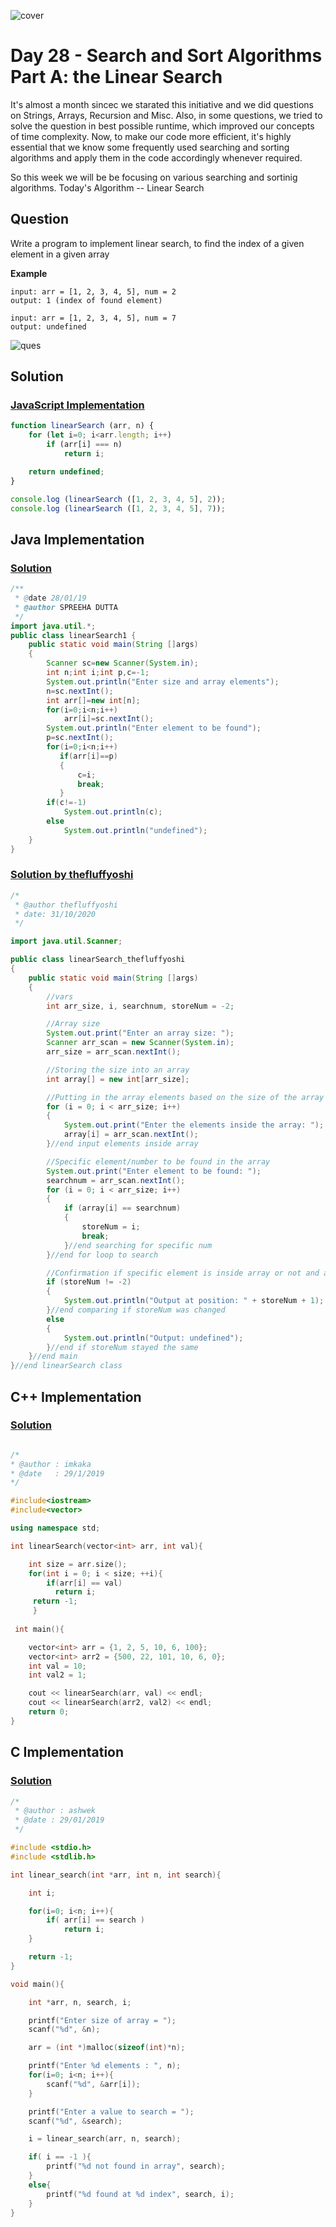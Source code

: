 ![cover](./cover.png)

# Day 28 - Search and Sort Algorithms Part A: the Linear Search

It's almost a month sincec we starated this initiative and we did questions on Strings, Arrays, Recursion and Misc. Also, in some questions, we tried to solve the question in best possible runtime, which improved our concepts of time complexity. Now, to make our code more efficient, it's highly essential that we know some frequently used searching and sorting algorithms and apply them in the code accordingly whenever required.

So this week we will be be focusing on various searching and sortinig algorithms. Today's Algorithm -- Linear Search

## Question

Write a program to implement linear search, to find the index of a given element in a given array

**Example**

```
input: arr = [1, 2, 3, 4, 5], num = 2
output: 1 (index of found element)

input: arr = [1, 2, 3, 4, 5], num = 7
output: undefined
```

![ques](./ques.png)

## Solution

### [JavaScript Implementation](./JavaScript/linear.js)

```js
function linearSearch (arr, n) {
    for (let i=0; i<arr.length; i++)
        if (arr[i] === n)
            return i;

    return undefined;
}

console.log (linearSearch ([1, 2, 3, 4, 5], 2));
console.log (linearSearch ([1, 2, 3, 4, 5], 7));
```

## Java Implementation

### [Solution](./Java/linearSearch1.java)

```java
/**
 * @date 28/01/19
 * @author SPREEHA DUTTA
 */
import java.util.*;
public class linearSearch1 {
    public static void main(String []args)
    {
        Scanner sc=new Scanner(System.in);
        int n;int i;int p,c=-1;
        System.out.println("Enter size and array elements");
        n=sc.nextInt();
        int arr[]=new int[n];
        for(i=0;i<n;i++)
            arr[i]=sc.nextInt();
        System.out.println("Enter element to be found");
        p=sc.nextInt();
        for(i=0;i<n;i++)
           if(arr[i]==p)
           {
               c=i;
               break;
           }
        if(c!=-1)
            System.out.println(c);
        else
            System.out.println("undefined");
    }
}
```

### [Solution by thefluffyoshi](./Java/linearSearch_thefluffyoshi.java)
```java
/*
 * @author thefluffyoshi
 * date: 31/10/2020
 */

import java.util.Scanner;

public class linearSearch_thefluffyoshi
{
    public static void main(String []args)
    {
        //vars
        int arr_size, i, searchnum, storeNum = -2;

        //Array size
        System.out.print("Enter an array size: ");
        Scanner arr_scan = new Scanner(System.in);
        arr_size = arr_scan.nextInt();

        //Storing the size into an array
        int array[] = new int[arr_size];

        //Putting in the array elements based on the size of the array
        for (i = 0; i < arr_size; i++)
        {
            System.out.print("Enter the elements inside the array: ");
            array[i] = arr_scan.nextInt();
        }//end input elements inside array

        //Specific element/number to be found in the array
        System.out.print("Enter element to be found: ");
        searchnum = arr_scan.nextInt();
        for (i = 0; i < arr_size; i++)
        {
            if (array[i] == searchnum)
            {
                storeNum = i;
                break;
            }//end searching for specific num
        }//end for loop to search

        //Confirmation if specific element is inside array or not and at what position instead of index
        if (storeNum != -2)
        {
            System.out.println("Output at position: " + storeNum + 1);
        }//end comparing if storeNum was changed
        else
        {
            System.out.println("Output: undefined");
        }//end if storeNum stayed the same
    }//end main
}//end linearSearch class


```

## C++ Implementation

### [Solution](./C++/linearSearch.cpp)

```cpp

/*
* @author : imkaka
* @date   : 29/1/2019
*/

#include<iostream>
#include<vector>

using namespace std;

int linearSearch(vector<int> arr, int val){

    int size = arr.size();
    for(int i = 0; i < size; ++i){
        if(arr[i] == val)
          return i;
     return -1;
     }
        
 int main(){

    vector<int> arr = {1, 2, 5, 10, 6, 100};
    vector<int> arr2 = {500, 22, 101, 10, 6, 0};
    int val = 10;
    int val2 = 1;

    cout << linearSearch(arr, val) << endl;
    cout << linearSearch(arr2, val2) << endl;
    return 0;
}
```
## C Implementation
### [Solution](./C/Linear_Search.c)

```c
/*
 * @author : ashwek
 * @date : 29/01/2019
 */

#include <stdio.h>
#include <stdlib.h>

int linear_search(int *arr, int n, int search){

    int i;

    for(i=0; i<n; i++){
        if( arr[i] == search )
            return i;
    }

    return -1;
}

void main(){

    int *arr, n, search, i;

    printf("Enter size of array = ");
    scanf("%d", &n);

    arr = (int *)malloc(sizeof(int)*n);

    printf("Enter %d elements : ", n);
    for(i=0; i<n; i++){
        scanf("%d", &arr[i]);
    }

    printf("Enter a value to search = ");
    scanf("%d", &search);

    i = linear_search(arr, n, search);

    if( i == -1 ){
        printf("%d not found in array", search);
    }
    else{
        printf("%d found at %d index", search, i);
    }
}
```
